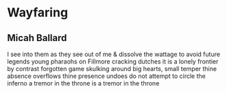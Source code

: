 # Wayfaring
## Micah Ballard
I see into them
as they see out of me
& dissolve the wattage
to avoid future legends
young pharaohs on Fillmore cracking dutches
it is a lonely frontier by contrast
forgotten game skulking around
big hearts, small temper
thine absence overflows
thine presence undoes
do not attempt to circle the inferno
a tremor in the throne
is a tremor in the throne